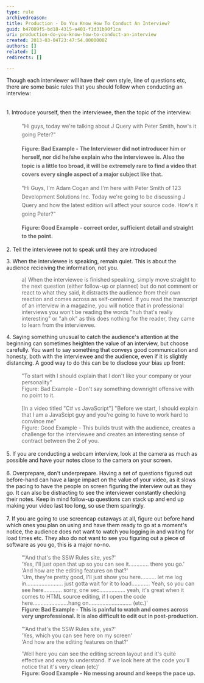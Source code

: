 ```yaml
---
type: rule
archivedreason: 
title: Production - Do You Know How To Conduct An Interview?
guid: b47009f5-bd18-4315-a401-f1d31b90f1ca
uri: production-do-you-know-how-to-conduct-an-interview
created: 2013-03-04T23:47:54.0000000Z
authors: []
related: []
redirects: []

---
```



Though each interviewer will have their own style, line of questions etc, there are some basic rules that you should follow when conducting an interview&#58;
<br><excerpt class='endintro'></excerpt><br>
<p> 
   <span style="line-height&#58;1.6;">​1. Introduce yourself, then the interviewee, then the topic of the interview&#58;</span></p><blockquote style="margin&#58;0px 0px 0px 40px;border&#58;none;padding&#58;0px;"><p> 
      <span style="line-height&#58;1.6;">&quot;Hi guys, today we're talking about J Query with Peter Smith, how's it going Peter?&quot;</span></p><p> 
      <span style="line-height&#58;1.6;">
         <strong>Figure&#58; Bad Example - The Interviewer did not introducer him or herself, nor did he/she explain who the interviewee is.&#160;Also the topic is a little too broad, it will be extremely rare to find a video that covers every single aspect of a major subject like that.</strong></span></p><p> 
      <span style="line-height&#58;1.6;">&quot;Hi Guys, I'm Adam Cogan and I'm here with Peter Smith of 123 Development Solutions Inc. Today we're going to be discussing J Query and how the latest edition will&#160;affect your source code. How's it going Peter?&quot;</span></p></blockquote><blockquote style="margin&#58;0px 0px 0px 40px;border&#58;none;padding&#58;0px;"><p>
      <span style="line-height&#58;1.6;"><strong>Figure&#58; Good Example - correct order, sufficient detail and straight to the point.</strong></span></p></blockquote><p>2. Tell the interviewee not to speak until they are introduced</p><p>3. When the interviewee is speaking, remain quiet. This is about the audience recieiving the information, not you.</p><p></p><blockquote style="margin&#58;0px 0px 0px 40px;border&#58;none;padding&#58;0px;"><p>a)&#160;When the interviewee is finished speaking, simply move straight to the next question (either follow-up or planned) but do not comment or react to what they said, it distracts the audience from their own reaction&#160;and comes across as self-centered. If you read the transcript of an interview in a magazine, you will notice that in professional interviews you won't be reading the words &quot;huh that's really interesting&quot; or &quot;ah ok&quot; as this does nothing for the reader, they came to learn from the interviewee.</p></blockquote>4. Saying something unusual to catch the audience's attention at the beginning can sometimes heighten the value of an interview, but choose carefully. You want to say something that conveys good communication and honesty, both with the&#160;interviewee&#160;and the&#160;audience, even if it is slightly distancing. A good way to do this can be to disclose your bias up front&#58;
<div>
   <br>
</div><div><blockquote style="margin&#58;0px 0px 0px 40px;border&#58;none;padding&#58;0px;"><div>&quot;To start with I should explain that I don't like your company or your personality&quot;</div><div>Figure&#58; Bad Example - Don't say something downright offensive with no point to it.</div><div>
         <br>
      </div><div>[In a video titled&#160;&quot;C# vs JavaScript&quot;]&#160;&quot;Before we start, I should explain that I am a JavaScipt guy and you're going to have to work hard to convince me&quot;</div><div>Figure&#58; Good Example - This builds trust with the audience, creates a challenge for the interviewee and creates an interesting sense of contract between the 2 of you.</div></blockquote><div>
      <br>
   </div>5. If you are conducting a webcam interview, look at the camera as much as possible and have your notes close to the camera on your screen.</div><div>
   <br>
</div><div>6. Overprepare, don't underprepare. Having a set of questions figured out before-hand can have a large impact on the value of your video, as it slows the pacing to have the people on screen figuring the interview out as they go.&#160;It can also be distracting to see the interviewer constantly checking their notes. Keep in mind follow-up questions can stack up and end up making your video last too long, so use them sparingly.</div><div>
   <br>
</div><div>7. If you are going to use screencap cutaways at all, figure out before hand which ones you plan on using and have them ready to go at a moment's notice, the audience does&#160;not want to watch you logging in and waiting for load times etc. They also do not want to see you figuring out a piece of software as you go, this is a major&#160;no-no.</div><div>
   <br>
</div><div><blockquote style="margin&#58;0px 0px 0px 40px;border&#58;none;padding&#58;0px;"><div>&quot;'And that's the SSW Rules site, yes?'</div><div>'Yes, I'll just open that up so you can see it............. there you go.'</div><div>'And how are the editing features on that?'</div><div>'Um, they're pretty good, I'll just show you here.......... let me log in........................ just gotta wait for it to load............ Yeah, so you can see here............ sorry, one sec................. yeah, it's great when it comes to HTML source&#160;editing, if I open the code here.......................hang on............................&#160;(etc.)'</div><div><strong>Figure&#58; Bad Example - This is painful to watch and comes across very unprofessional. It is also difficult to edit out in post-production.</strong></div><div>
         <br>
      </div><div>&quot;'And that's the SSW Rules site, yes?'</div><div>'Yes, which you can see here on my screen'</div><div>'And how&#160;are&#160;the editing features on that?'<br></div></blockquote><p></p></div><blockquote style="margin&#58;0px 0px 0px 40px;border&#58;none;padding&#58;0px;"><div><div>'Well here you can see the editing screen layout and it's quite effective and easy to understand. If we look here at the code you'll notice that it's very clean (etc)'</div></div><div><strong>Figure&#58; Good Example - No messing around and keeps the pace up.</strong></div></blockquote>


